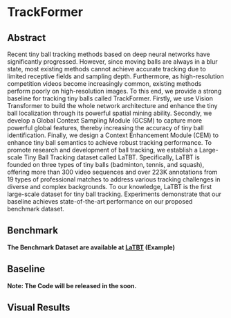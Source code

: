 # TrackFormer

## Abstract
Recent tiny ball tracking methods based on deep neural networks have significantly progressed. However, since moving balls are always in a blur state, most existing methods cannot achieve accurate tracking due to limited receptive fields and sampling depth. Furthermore, as high-resolution competition videos become increasingly common, existing methods perform poorly on high-resolution images. To this end, we provide a strong baseline for tracking tiny balls called TrackFormer. Firstly, we use Vision Transformer to build the whole network architecture and enhance the tiny ball localization through its powerful spatial mining ability. Secondly, we develop a Global Context Sampling Module (GCSM) to capture more powerful global features, thereby increasing the accuracy of tiny ball identification. Finally, we design a Context Enhancement Module (CEM) to enhance tiny ball semantics to achieve robust tracking performance. To promote research and development of ball tracking, we establish a Large-scale Tiny Ball Tracking dataset called LaTBT. Specifically, LaTBT is founded on three types of tiny balls (badminton, tennis, and squash), offering more than 300 video sequences and over 223K annotations from 19 types of professional matches to address various tracking challenges in diverse and complex backgrounds. To our knowledge, LaTBT is the first large-scale dataset for tiny ball tracking. Experiments demonstrate that our baseline achieves state-of-the-art performance on our proposed benchmark dataset.


## Benchmark
<!-- ![The framework of our proposed Benchmark Dataset---LaTBT](https://github.com/Gi-gigi/TrackFormer/blob/main/Figs/Figure3.jpg) -->
**The Benchmark Dataset are available at [LaTBT](https://drive.google.com/file/d/1UM8Lg7fzoQK822b2itSl-p1gWvTDfBvB/view?usp=sharing) (Example)**

## Baseline
<!-- ![The framework of our proposed Baseline Tracking Network---TrackFormer](https://github.com/Gi-gigi/TrackFormer/blob/main/Figs/Figure2.jpg) -->
**Note: The Code will be released in the soon.**

## Visual Results
